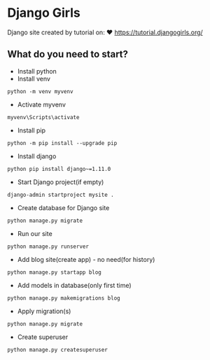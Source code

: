 # Django Girls
Django site created by tutorial on: :heart: https://tutorial.djangogirls.org/
## What do you need to start?
* Install python
* Install venv
```
python -m venv myvenv
```
* Activate myvenv
```
myvenv\Scripts\activate
```
* Install pip
```
python -m pip install --upgrade pip
```
* Install django
```
python pip install django~=1.11.0
```
* Start Django project(if empty)
```
django-admin startproject mysite .
```
* Create database for Django site
```
python manage.py migrate
```
* Run our site
```
python manage.py runserver
```
* Add blog site(create app) - no need(for history)
```
python manage.py startapp blog
```
* Add models in database(only first time)
```
python manage.py makemigrations blog
```
* Apply migration(s)
```
python manage.py migrate
```
* Create superuser
```
python manage.py createsuperuser
```
